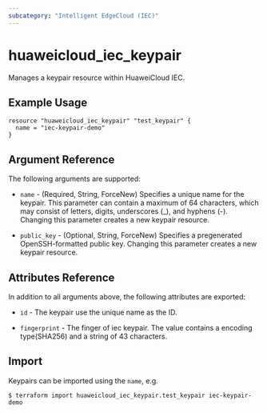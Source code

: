 ```yaml
---
subcategory: "Intelligent EdgeCloud (IEC)"
---
```


# huaweicloud_iec_keypair

Manages a keypair resource within HuaweiCloud IEC.

## Example Usage

```hcl
resource "huaweicloud_iec_keypair" "test_keypair" {
  name = "iec-keypair-demo"
}
```

## Argument Reference

The following arguments are supported:

* `name` - (Required, String, ForceNew) Specifies a unique name for the keypair. This parameter can contain a maximum of
  64 characters, which may consist of letters, digits, underscores (_), and hyphens (-). Changing this parameter creates
  a new keypair resource.

* `public_key` - (Optional, String, ForceNew) Specifies a pregenerated OpenSSH-formatted public key. Changing this
  parameter creates a new keypair resource.

## Attributes Reference

In addition to all arguments above, the following attributes are exported:

* `id` - The keypair use the unique name as the ID.

* `fingerprint` - The finger of iec keypair. The value contains a encoding type(SHA256) and a string of 43 characters.

## Import

Keypairs can be imported using the `name`, e.g.

```
$ terraform import huaweicloud_iec_keypair.test_keypair iec-keypair-demo
```

